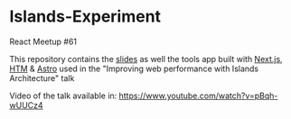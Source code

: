 # Islands-Experiment

React Meetup #61

This repository contains the [slides](https://daniakash.github.io/Islands-Experiment/) as well the tools app built with [Next.js](https://islands-experiment.vercel.app/), [HTM](https://islands-experiment-html.vercel.app/) & [Astro](https://islands-experiment-dusky.vercel.app/) used in the "Improving web performance with Islands Architecture" talk

Video of the talk available in: https://www.youtube.com/watch?v=pBqh-wUUCz4
